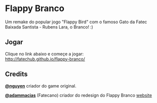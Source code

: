 Flappy Branco
=========
Um remake do popular jogo "Flappy Bird" com o famoso Gato da Fatec Baixada Santista - Rubens Lara, o Branco! :)

Jogar 
------------
Clique no link abaixo e começe a jogar:  
http://fatechub.github.io/flappy-branco/


Credits
------
**[@nguyen](https://github.com/aregowe)** criador do game original.

**[@adammacias](https://github.com/adammacias)** (Fatecano) criador do redesign do Flappy Branco [website](https://www.adamamcias.com.br)
